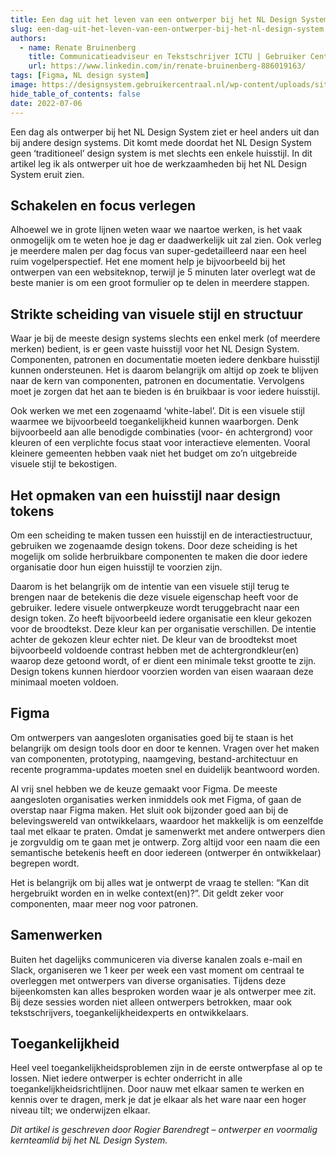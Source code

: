 ```yaml
---
title: Een dag uit het leven van een ontwerper bij het NL Design System
slug: een-dag-uit-het-leven-van-een-ontwerper-bij-het-nl-design-system
authors:
  - name: Renate Bruinenberg
    title: Communicatieadviseur en Tekstschrijver ICTU | Gebruiker Centraal
    url: https://www.linkedin.com/in/renate-bruinenberg-886019163/
tags: [Figma, NL design system]
image: https://designsystem.gebruikercentraal.nl/wp-content/uploads/sites/26/2022/06/Bryan-de-Jong.jpeg
hide_table_of_contents: false
date: 2022-07-06
---
```


Een dag als ontwerper bij het NL Design System ziet er heel anders uit dan bij andere design systems. Dit komt mede doordat het NL Design System geen ‘traditioneel’ design system is met slechts een enkele huisstijl. In dit artikel leg ik als ontwerper uit hoe de werkzaamheden bij het NL Design System eruit zien.

<!-- truncate -->

## Schakelen en focus verlegen

Alhoewel we in grote lijnen weten waar we naartoe werken, is het vaak onmogelijk om te weten hoe je dag er daadwerkelijk uit zal zien. Ook verleg je meerdere malen per dag focus van super-gedetailleerd naar een heel ruim vogelperspectief. Het ene moment help je bijvoorbeeld bij het ontwerpen van een websiteknop, terwijl je 5 minuten later overlegt wat de beste manier is om een groot formulier op te delen in meerdere stappen.

## Strikte scheiding van visuele stijl en structuur

Waar je bij de meeste design systems slechts een enkel merk (of meerdere merken) bedient, is er geen vaste huisstijl voor het NL Design System. Componenten, patronen en documentatie moeten iedere denkbare huisstijl kunnen ondersteunen. Het is daarom belangrijk om altijd op zoek te blijven naar de kern van componenten, patronen en documentatie. Vervolgens moet je zorgen dat het aan te bieden is én bruikbaar is voor iedere huisstijl.

Ook werken we met een zogenaamd ‘white-label’. Dit is een visuele stijl waarmee we bijvoorbeeld toegankelijkheid kunnen waarborgen. Denk bijvoorbeeld aan alle benodigde combinaties (voor- én achtergrond) voor kleuren of een verplichte focus staat voor interactieve elementen. Vooral kleinere gemeenten hebben vaak niet het budget om zo’n uitgebreide visuele stijl te bekostigen.

## Het opmaken van een huisstijl naar design tokens

Om een scheiding te maken tussen een huisstijl en de interactiestructuur, gebruiken we zogenaamde design tokens. Door deze scheiding is het mogelijk om solide herbruikbare componenten te maken die door iedere organisatie door hun eigen huisstijl te voorzien zijn.

Daarom is het belangrijk om de intentie van een visuele stijl terug te brengen naar de betekenis die deze visuele eigenschap heeft voor de gebruiker. Iedere visuele ontwerpkeuze wordt teruggebracht naar een design token. Zo heeft bijvoorbeeld iedere organisatie een kleur gekozen voor de broodtekst. Deze kleur kan per organisatie verschillen. De intentie achter de gekozen kleur echter niet. De kleur van de broodtekst moet bijvoorbeeld voldoende contrast hebben met de achtergrondkleur(en) waarop deze getoond wordt, of er dient een minimale tekst grootte te zijn. Design tokens kunnen hierdoor voorzien worden van eisen waaraan deze minimaal moeten voldoen.

## Figma

Om ontwerpers van aangesloten organisaties goed bij te staan is het belangrijk om design tools door en door te kennen. Vragen over het maken van componenten, prototyping, naamgeving, bestand-architectuur en recente programma-updates moeten snel en duidelijk beantwoord worden.

Al vrij snel hebben we de keuze gemaakt voor Figma. De meeste aangesloten organisaties werken inmiddels ook met Figma, of gaan de overstap naar Figma maken. Het sluit ook bijzonder goed aan bij de belevingswereld van ontwikkelaars, waardoor het makkelijk is om eenzelfde taal met elkaar te praten. Omdat je samenwerkt met andere ontwerpers dien je zorgvuldig om te gaan met je ontwerp. Zorg altijd voor een naam die een semantische betekenis heeft en door iedereen (ontwerper én ontwikkelaar) begrepen wordt.

Het is belangrijk om bij alles wat je ontwerpt de vraag te stellen: “Kan dit hergebruikt worden en in welke context(en)?”. Dit geldt zeker voor componenten, maar meer nog voor patronen.

## Samenwerken

Buiten het dagelijks communiceren via diverse kanalen zoals e-mail en Slack, organiseren we 1 keer per week een vast moment om centraal te overleggen met ontwerpers van diverse organisaties. Tijdens deze bijeenkomsten kan alles besproken worden waar je als ontwerper mee zit. Bij deze sessies worden niet alleen ontwerpers betrokken, maar ook tekstschrijvers, toegankelijkheidexperts en ontwikkelaars.

## Toegankelijkheid

Heel veel toegankelijkheidsproblemen zijn in de eerste ontwerpfase al op te lossen. Niet iedere ontwerper is echter onderricht in alle toegankelijkheidsrichtlijnen. Door nauw met elkaar samen te werken en kennis over te dragen, merk je dat je elkaar als het ware naar een hoger niveau tilt; we onderwijzen elkaar.

_Dit artikel is geschreven door Rogier Barendregt – ontwerper en voormalig kernteamlid bij het NL Design System._
